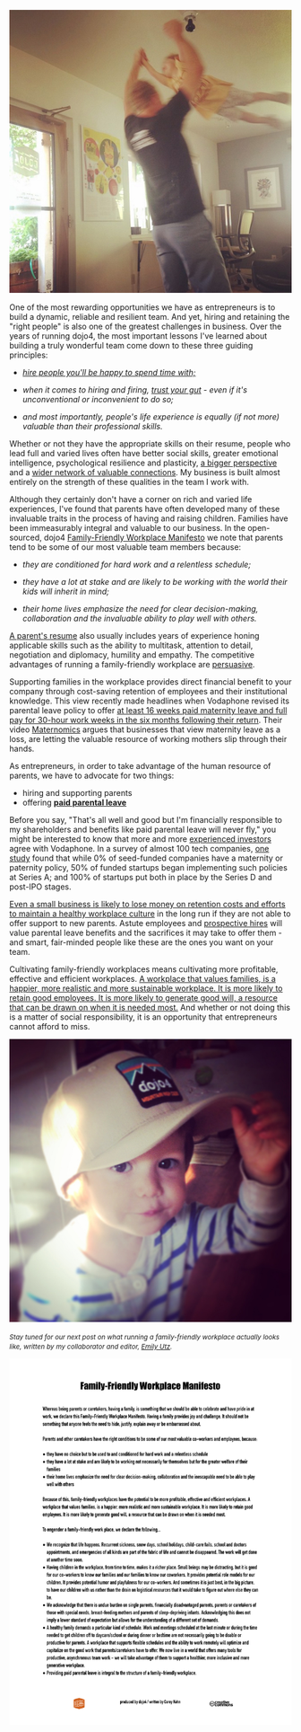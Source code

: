 ![blogLukeandFlo.jpg](assets/b.jpeg) 

One of the most rewarding opportunities we have as entrepreneurs is to build a dynamic, reliable and resilient team. And yet, hiring and retaining the "right people" is also one of the greatest challenges in business. Over the years of running dojo4, the most important lessons I've learned about building a truly wonderful team come down to these three guiding principles:

* *[hire people you'll be happy to spend time with;](http://little-startup-handbook.dojo4.com/hire-people-you-like)*  

* *when it comes to hiring and firing, [trust your gut](http://little-startup-handbook.dojo4.com/courageousness-conquers) - even if it's unconventional or inconvenient to do so;*

* *and most importantly, people's life experience is equally (if not more) valuable than their professional skills.* 


Whether or not they have the appropriate skills on their resume, people who lead full and varied lives often have better social skills, greater emotional intelligence, psychological resilience and plasticity, [a bigger perspective](http://little-startup-handbook.dojo4.com/never-lose-sight-of-the-big-picture) and a [wider network of valuable connections](http://little-startup-handbook.dojo4.com/call-on-community). My business is built almost entirely on the strength of these qualities in the team I work with.

Although they certainly don't have a corner on rich and varied life experiences, I've found that parents have often developed many of these invaluable traits in the process of having and raising children. Families have been immeasurably integral and valuable to our business.  In the open-sourced, dojo4 [Family-Friendly Workplace Manifesto](https://github.com/dojo4/policy/blob/master/family-friendly_workplace_manifesto) we note that parents tend to be some of our most valuable team members because:

* *they are conditioned for hard work and a relentless schedule;*

* *they have a lot at stake and are likely to be working with the world their kids will inherit in mind;*

* *their home lives emphasize the need for clear decision-making, collaboration and the invaluable ability to play well with others.*

[A parent's resume](http://www.huffingtonpost.com/kiri-westby/a-mothers-resumebecause-i_b_8901326.html) also usually includes years of experience honing applicable skills such as the ability to multitask, attention to detail, negotiation and diplomacy, humility and empathy. The competitive advantages of running a family-friendly workplace are [persuasive](http://images.huffingtonpost.com/2016-01-01-1451613159-9989301-AMothersResume1.png). 

Supporting families in the workplace provides direct financial benefit to your company through cost-saving retention of employees and their institutional knowledge. This view recently made headlines when Vodaphone revised its parental leave policy to offer [at least 16 weeks paid maternity leave and full pay for 30-hour work weeks in the six months following their return](http://adage.com/article/agency-news/huge-investing-moms-good-business/298398/). Their video [Maternomics](https://www.youtube.com/watch?v=FpxYpymkyt8) argues that businesses that view maternity leave as a loss, are letting the valuable resource of working mothers slip through their hands.  

As entrepreneurs, in order to take advantage of the human resource of parents, we have to advocate for two things:

* hiring and supporting parents
* offering **[paid parental leave](http://www.lifehack.org/310307/why-companies-should-value-parental-leave-for-both-men-and-women)**

Before you say, "That's all well and good but I'm financially responsible to my shareholders and benefits like paid parental leave will never fly," you might be interested to know that more and more [experienced investors](http://www.xconomy.com/national/2014/07/21/sexism-and-misogyny-in-tech-how-investors-can-help-drive-change/) agree with Vodaphone. In a survey of almost 100 tech companies, [one study](http://women2.com/2014/05/05/establishing-maternity-leave-policies-help-startups-close-gender-gap/) found that while 0% of seed-funded companies have a maternity or paternity policy, 50% of funded startups began implementing such policies at Series A; and 100% of startups put both in place by the Series D and post-IPO stages.

[Even a small business is likely to lose money on retention costs and efforts to maintain a healthy workplace culture](https://www.themuse.com/advice/hey-startups-why-you-should-think-about-your-maternity-leave-policy-now) in the long run if they are not able to offer support to new parents.  Astute employees and [prospective hires](http://www.nytimes.com/2015/04/08/upshot/silicon-valley-perks-for-some-workers-struggles-for-parents.html?abt=0002&abg=0) will value parental leave benefits and the sacrifices it may take to offer them - and smart, fair-minded people like these are the ones you want on your team. 

Cultivating family-friendly workplaces means cultivating more profitable, effective and efficient workplaces. [A workplace that values families, is a happier, more realistic and more sustainable workplace. It is more likely to retain good employees. It is more likely to generate good will, a resource that can be drawn on when it is needed most.](http://dojo4.com/blog/family-friendly-workplace-manifesto) And whether or not doing this is a matter of social responsibility, it is an opportunity that entrepreneurs cannot afford to miss. 

![blogNat-dojo-hat.jpeg](assets/c.jpeg) 

<small>*Stay tuned for our next post on what running a family-friendly workplace actually looks like, written by my collaborator and editor, [Emily Utz](http://dojo4.com/team/emily-utz).*</small>

![FamilyFriendlyWorkplaceManifesto.png](assets/d.png) 










 





